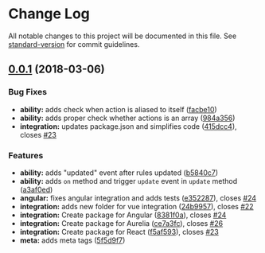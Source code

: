 # Change Log

All notable changes to this project will be documented in this file. See [standard-version](https://github.com/conventional-changelog/standard-version) for commit guidelines.

<a name="0.0.1"></a>
## [0.0.1](https://github.com/stalniy/casl/compare/v1.0.6...v0.0.1) (2018-03-06)


### Bug Fixes

* **ability:** adds check when action is aliased to itself ([facbe10](https://github.com/stalniy/casl/commit/facbe10))
* **ability:** adds proper check whether actions is an array ([984a356](https://github.com/stalniy/casl/commit/984a356))
* **integration:** updates package.json and simplifies code ([415dcc4](https://github.com/stalniy/casl/commit/415dcc4)), closes [#23](https://github.com/stalniy/casl/issues/23)


### Features

* **ability:** adds "updated" event after rules updated ([b5840c7](https://github.com/stalniy/casl/commit/b5840c7))
* **ability:** adds `on` method and trigger `update` event in `update` method ([a3af0ed](https://github.com/stalniy/casl/commit/a3af0ed))
* **angular:** fixes angular integration and adds tests ([e352287](https://github.com/stalniy/casl/commit/e352287)), closes [#24](https://github.com/stalniy/casl/issues/24)
* **integration:** adds new folder for vue integration ([24b9957](https://github.com/stalniy/casl/commit/24b9957)), closes [#22](https://github.com/stalniy/casl/issues/22)
* **integration:** Create package for Angular ([8381f0a](https://github.com/stalniy/casl/commit/8381f0a)), closes [#24](https://github.com/stalniy/casl/issues/24)
* **integration:** Create package for Aurelia ([ce7a3fc](https://github.com/stalniy/casl/commit/ce7a3fc)), closes [#26](https://github.com/stalniy/casl/issues/26)
* **integration:** Create package for React ([f5af593](https://github.com/stalniy/casl/commit/f5af593)), closes [#23](https://github.com/stalniy/casl/issues/23)
* **meta:** adds meta tags ([5f5d9f7](https://github.com/stalniy/casl/commit/5f5d9f7))
